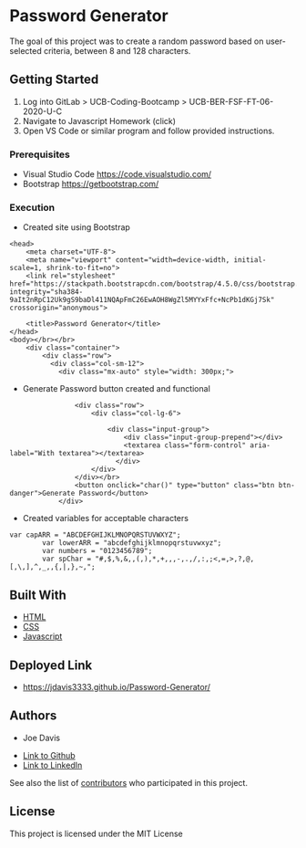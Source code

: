 # Password Generator

The goal of this project was to create a random password based on user-selected criteria, between 8 and 128 characters.

## Getting Started

1. Log into GitLab > UCB-Coding-Bootcamp > UCB-BER-FSF-FT-06-2020-U-C
2. Navigate to Javascript Homework (click) 
3. Open VS Code or similar program and follow provided instructions.

### Prerequisites

* Visual Studio Code https://code.visualstudio.com/
* Bootstrap https://getbootstrap.com/

### Execution

* Created site using Bootstrap
```
<head>
    <meta charset="UTF-8">
    <meta name="viewport" content="width=device-width, initial-scale=1, shrink-to-fit=no">
    <link rel="stylesheet" href="https://stackpath.bootstrapcdn.com/bootstrap/4.5.0/css/bootstrap.min.css" integrity="sha384-9aIt2nRpC12Uk9gS9baDl411NQApFmC26EwAOH8WgZl5MYYxFfc+NcPb1dKGj7Sk" crossorigin="anonymous">
    
    <title>Password Generator</title>
</head>
<body></br></br>
    <div class="container">
        <div class="row">
          <div class="col-sm-12">
            <div class="mx-auto" style="width: 300px;">
```
* Generate Password button created and functional
```
                <div class="row">
                    <div class="col-lg-6">
                        
                        <div class="input-group">
                            <div class="input-group-prepend"></div>
                            <textarea class="form-control" aria-label="With textarea"></textarea>
                          </div>
                    </div>   
                </div></br>
                <button onclick="char()" type="button" class="btn btn-danger">Generate Password</button>
            </div>
```            
* Created variables for acceptable characters
```
var capARR = "ABCDEFGHIJKLMNOPQRSTUVWXYZ";
        var lowerARR = "abcdefghijklmnopqrstuvwxyz";
        var numbers = "0123456789";
        var spChar = "#,$,%,&,,(,),*,+,,,-,.,/,:,;<,=,>,?,@,[,\,],^,_,,{,|,},~,";
```

## Built With

* [HTML](https://developer.mozilla.org/en-US/docs/Web/HTML)
* [CSS](https://developer.mozilla.org/en-US/docs/Web/CSS)
* [Javascript](https://developer.mozilla.org/en-US/docs/Web/JavaScript)

## Deployed Link

* https://jdavis3333.github.io/Password-Generator/


## Authors

* Joe Davis

- [Link to Github](https://github.com/)
- [Link to LinkedIn](https://www.linkedin.com/)

See also the list of [contributors](https://github.com/your/project/contributors) who participated in this project.

## License

This project is licensed under the MIT License 

